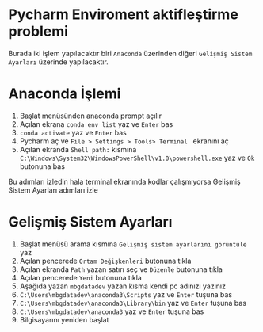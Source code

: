 # Pycharm Enviroment aktifleştirme problemi
Burada iki işlem yapılacaktır biri `Anaconda` üzerinden diğeri  `Gelişmiş Sistem Ayarları` üzerinde yapılacaktır.

# Anaconda İşlemi

1. Başlat menüsünden anaconda prompt açılır
2. Açılan ekrana `conda env list` yaz ve `Enter`  bas
3. `conda activate` yaz ve  `Enter` bas
4. Pycharm aç ve `File > Settings > Tools> Terminal ` ekranını aç
5. Açılan ekranda `Shell path:` kısmına `C:\Windows\System32\WindowsPowerShell\v1.0\powershell.exe` yaz   ve `Ok` butonuna bas

Bu adımları izledin hala terminal ekranında kodlar çalışmıyorsa Gelişmiş Sistem Ayarları adımları izle

# Gelişmiş Sistem Ayarları

1. Başlat menüsü arama kısmına `Gelişmiş sistem ayarlarını görüntüle` yaz
2. Açılan pencerede `Ortam Değişkenleri` butonuna tıkla
3. Açılan ekranda `Path` yazan satırı seç ve `Düzenle` butonuna tıkla
4. Açılan pencerede `Yeni` butonuna tıkla
5. Aşağıda yazan  `mbgdatadev` yazan kısma kendi pc adınızı yazınız
6. `C:\Users\mbgdatadev\anaconda3\Scripts` yaz ve `Enter` tuşuna bas
7. `C:\Users\mbgdatadev\anaconda3\Library\bin` yaz ve `Enter` tuşuna bas
8. `C:\Users\mbgdatadev\anaconda3` yaz ve `Enter` tuşuna bas
9. Bilgisayarını yeniden başlat
